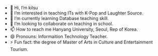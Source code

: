 - 👋 Hi, I’m kilsu
- 👀 I’m interested in teaching ITs with K-Pop and Laughter Source.
- 🌱 I’m currently learning Database teaching skill.
- 💞️ I’m looking to collaborate on teaching in school.
- 📫 How to reach me Hanyang University, Seoul, Rep of Korea.
- 😄 Pronouns: Informaition Technology Teacher.
- ⚡ Fun fact: the degree of Master of Arts in Culture and Entertainment Tourism.

<!---
kilsu2015/kilsu2015 is a ✨ special ✨ repository because its `README.md` (this file) appears on your GitHub profile.
You can click the Preview link to take a look at your changes.
--->
